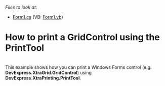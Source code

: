 <!-- default file list -->
*Files to look at*:

* [Form1.cs](./CS/GridPrinting/Form1.cs) (VB: [Form1.vb](./VB/GridPrinting/Form1.vb))
<!-- default file list end -->
# How to print a GridControl using the PrintTool


<p><br />
This example shows how you can print a Windows Forms control (e.g. <strong>DevExpress.XtraGrid</strong><strong>.</strong><strong>GridC</strong><strong>ontrol</strong>) using <strong>DevExpress.XtraPrinting</strong><strong>.PrintTool</strong>.</p>

<br/>


